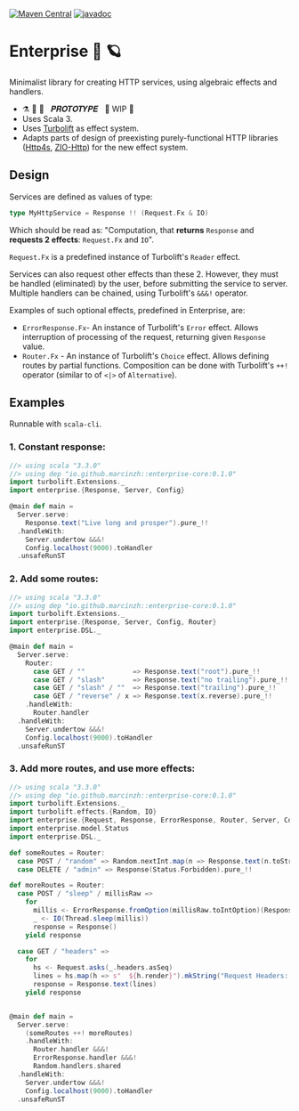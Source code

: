 [![Maven Central](https://maven-badges.herokuapp.com/maven-central/io.github.marcinzh/enterprise-core_3/badge.svg)](https://maven-badges.herokuapp.com/maven-central/io.github.marcinzh/enterprise-core_3)  [![javadoc](https://javadoc.io/badge2/io.github.marcinzh/enterprise-core_3/javadoc.svg)](https://javadoc.io/doc/io.github.marcinzh/enterprise-core_3)
# Enterprise 🚀 🪐

Minimalist library for creating HTTP services, using algebraic effects and handlers.

- ⚗️ 🔬 🧪 &nbsp; 𝑷𝑹𝑶𝑻𝑶𝑻𝒀𝑷𝑬 &nbsp;   🚧 WIP 🚧
- Uses Scala 3.
- Uses [Turbolift](https://marcinzh.github.io/turbolift/) as effect system.
- Adapts parts of design of preexisting purely-functional HTTP libraries ([Http4s](https://github.com/http4s/http4s), [ZIO-Http](https://github.com/zio/zio-http)) for the new effect system.


## Design

Services are defined as values of type:
```scala
type MyHttpService = Response !! (Request.Fx & IO)
````
Which should be read as: "Computation, that **returns** `Response` and **requests 2 effects**: `Request.Fx` and `IO`".

`Request.Fx` is a predefined instance of Turbolift's `Reader` effect.

Services can also request other effects than these 2. However, they must be handled (eliminated) by the user, before submitting the service to server. Multiple handlers can be chained, using Turbolift's `&&&!` operator.

Examples of such optional effects, predefined in Enterprise, are:
- `ErrorResponse.Fx`- An instance of Turbolift's `Error` effect. Allows interruption of processing of the request, returning given `Response` value. 
- `Router.Fx` - An instance of Turbolift's `Choice` effect. Allows defining routes by partial functions. Composition can be done with Turbolift's `++!` operator (similar to of `<|>` of `Alternative`).


## Examples

Runnable with `scala-cli`.

### 1. Constant response:

```scala
//> using scala "3.3.0"
//> using dep "io.github.marcinzh::enterprise-core:0.1.0"
import turbolift.Extensions._
import enterprise.{Response, Server, Config}

@main def main =
  Server.serve:
    Response.text("Live long and prosper").pure_!!
  .handleWith:
    Server.undertow &&&!
    Config.localhost(9000).toHandler
  .unsafeRunST
```

### 2. Add some routes:

```scala
//> using scala "3.3.0"
//> using dep "io.github.marcinzh::enterprise-core:0.1.0"
import turbolift.Extensions._
import enterprise.{Response, Server, Config, Router}
import enterprise.DSL._

@main def main =
  Server.serve:
    Router:
      case GET / ""            => Response.text("root").pure_!!
      case GET / "slash"       => Response.text("no trailing").pure_!!
      case GET / "slash" / ""  => Response.text("trailing").pure_!!
      case GET / "reverse" / x => Response.text(x.reverse).pure_!!
    .handleWith:
      Router.handler
  .handleWith:
    Server.undertow &&&!
    Config.localhost(9000).toHandler
  .unsafeRunST
```

### 3. Add more routes, and use more effects:
```scala
//> using scala "3.3.0"
//> using dep "io.github.marcinzh::enterprise-core:0.1.0"
import turbolift.Extensions._
import turbolift.effects.{Random, IO}
import enterprise.{Request, Response, ErrorResponse, Router, Server, Config}
import enterprise.model.Status
import enterprise.DSL._

def someRoutes = Router:
  case POST / "random" => Random.nextInt.map(n => Response.text(n.toString))
  case DELETE / "admin" => Response(Status.Forbidden).pure_!!

def moreRoutes = Router:
  case POST / "sleep" / millisRaw =>
    for
      millis <- ErrorResponse.fromOption(millisRaw.toIntOption)(Response(Status.BadRequest))
      _ <- IO(Thread.sleep(millis))
      response = Response()
    yield response

  case GET / "headers" =>
    for
      hs <- Request.asks(_.headers.asSeq)
      lines = hs.map(h => s"  ${h.render}").mkString("Request Headers: {\n", "\n", "\n}")
      response = Response.text(lines)
    yield response


@main def main =
  Server.serve:
    (someRoutes ++! moreRoutes)
    .handleWith:
      Router.handler &&&!
      ErrorResponse.handler &&&!
      Random.handlers.shared
  .handleWith:
    Server.undertow &&&!
    Config.localhost(9000).toHandler
  .unsafeRunST
```
